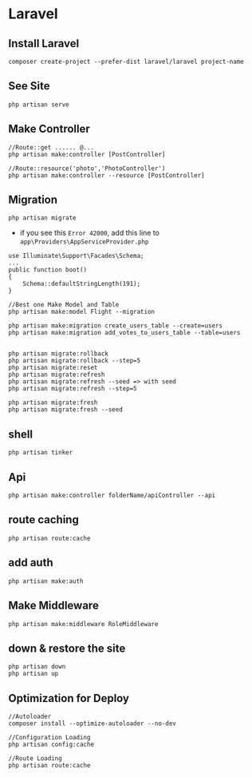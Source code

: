 # Laravel

## Install Laravel
```
composer create-project --prefer-dist laravel/laravel project-name
```

## See Site
```
php artisan serve
```

## Make Controller
```
//Route::get ...... @...
php artisan make:controller [PostController]

//Route::resource('photo','PhotoController')
php artisan make:controller --resource [PostController]
```

## Migration
```
php artisan migrate
```
* if you see this `Error 42000`, add this line to `app\Providers\AppServiceProvider.php`
```
use Illuminate\Support\Facades\Schema;
...
public function boot()
{
    Schema::defaultStringLength(191);
}
```

```
//Best one Make Model and Table
php artisan make:model Flight --migration

php artisan make:migration create_users_table --create=users
php artisan make:migration add_votes_to_users_table --table=users


php artisan migrate:rollback
php artisan migrate:rollback --step=5
php artisan migrate:reset
php artisan migrate:refresh
php artisan migrate:refresh --seed => with seed
php artisan migrate:refresh --step=5

php artisan migrate:fresh
php artisan migrate:fresh --seed
```

## shell
```
php artisan tinker
```

## Api
```
php artisan make:controller folderName/apiController --api
```

## route caching
```
php artisan route:cache
```

## add auth
```
php artisan make:auth
```

## Make Middleware
```
php artisan make:middleware RoleMiddleware
```

## down & restore the site
```
php artisan down
php artisan up
```

## Optimization for Deploy
```
//Autoloader
composer install --optimize-autoloader --no-dev

//Configuration Loading
php artisan config:cache

//Route Loading
php artisan route:cache
```